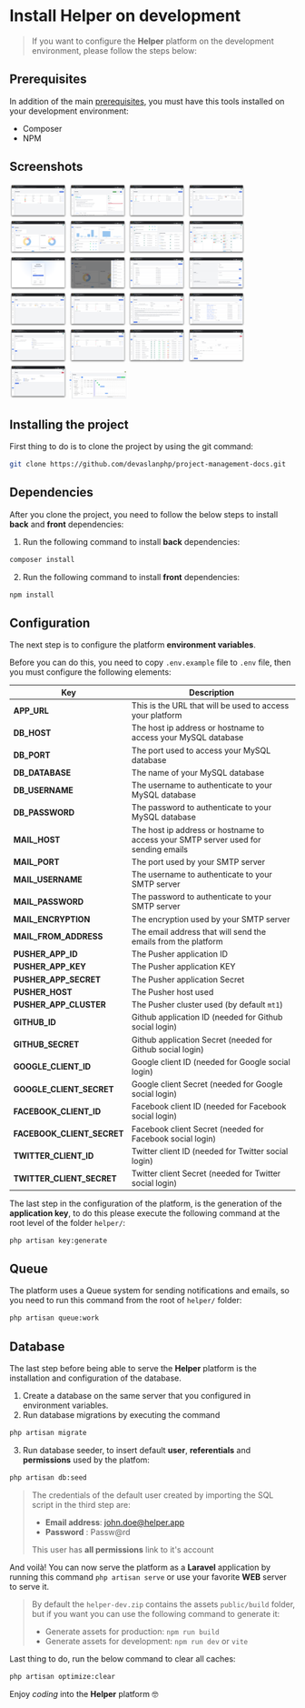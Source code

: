 # Install Helper on development

> If you want to configure the **Helper** platform on the development environment, please follow the steps below:

## Prerequisites

In addition of the main [prerequisites](/?id=prerequisites), you must have this tools installed on your development environment:

- Composer
- NPM

## Screenshots

<div>
    <img src="_media/1.png" width="20%"></img> 
    <img src="_media/2.png" width="20%"></img> 
    <img src="_media/3.png" width="20%"></img> 
    <img src="_media/4.png" width="20%"></img> 
    <img src="_media/5.png" width="20%"></img> 
    <img src="_media/6.png" width="20%"></img> 
    <img src="_media/7.png" width="20%"></img> 
    <img src="_media/8.png" width="20%"></img> 
    <img src="_media/9.png" width="20%"></img> 
    <img src="_media/10.png" width="20%"></img> 
    <img src="_media/11.png" width="20%"></img> 
    <img src="_media/12.png" width="20%"></img> 
    <img src="_media/13.png" width="20%"></img> 
    <img src="_media/14.png" width="20%"></img> 
    <img src="_media/15.png" width="20%"></img> 
    <img src="_media/16.png" width="20%"></img> 
    <img src="_media/17.png" width="20%"></img> 
    <img src="_media/18.png" width="20%"></img> 
    <img src="_media/19.png" width="20%"></img> 
    <img src="_media/20.png" width="20%"></img> 
    <img src="_media/21.png" width="20%"></img> 
    <img src="_media/22.png" width="20%"></img> 
</div>


## Installing the project

First thing to do is to clone the project by using the git command: 

```bash
git clone https://github.com/devaslanphp/project-management-docs.git
```

## Dependencies

After you clone the project, you need to follow the below steps to install **back** and **front** dependencies:

1. Run the following command to install **back** dependencies:

```bash
composer install
```

2. Run the following command to install **front** dependencies:

```bash
npm install
```

## Configuration

The next step is to configure the platform **environment variables**.

Before you can do this, you need to copy `.env.example` file to `.env` file, then you must configure the following elements:

|Key|Description|
|---|---|
|**APP_URL**|This is the URL that will be used to access your platform|
|**DB_HOST**|The host ip address or hostname to access your MySQL database|
|**DB_PORT**|The port used to access your MySQL database|
|**DB_DATABASE**|The name of your MySQL database|
|**DB_USERNAME**|The username to authenticate to your MySQL database|
|**DB_PASSWORD**|The password to authenticate to your MySQL database|
|**MAIL_HOST**|The host ip address or hostname to access your SMTP server used for sending emails|
|**MAIL_PORT**|The port used by your SMTP server|
|**MAIL_USERNAME**|The username to authenticate to your SMTP server|
|**MAIL_PASSWORD**|The password to authenticate to your SMTP server|
|**MAIL_ENCRYPTION**|The encryption used by your SMTP server|
|**MAIL_FROM_ADDRESS**|The email address that will send the emails from the platform|
|**PUSHER_APP_ID**|The Pusher application ID|
|**PUSHER_APP_KEY**|The Pusher application KEY|
|**PUSHER_APP_SECRET**|The Pusher application Secret|
|**PUSHER_HOST**|The Pusher host used|
|**PUSHER_APP_CLUSTER**|The Pusher cluster used (by default `mt1`)|
|**GITHUB_ID**|Github application ID (needed for Github social login)|
|**GITHUB_SECRET**|Github application Secret (needed for Github social login)|
|**GOOGLE_CLIENT_ID**|Google client ID (needed for Google social login)|
|**GOOGLE_CLIENT_SECRET**|Google client Secret (needed for Google social login)|
|**FACEBOOK_CLIENT_ID**|Facebook client ID (needed for Facebook social login)|
|**FACEBOOK_CLIENT_SECRET**|Facebook client Secret (needed for Facebook social login)|
|**TWITTER_CLIENT_ID**|Twitter client ID (needed for Twitter social login)|
|**TWITTER_CLIENT_SECRET**|Twitter client Secret (needed for Twitter social login)|

The last step in the configuration of the platform, is the generation of the **application key**, to do this please execute the following command at the root level of the folder `helper/`:

```bash
php artisan key:generate
```

## Queue

The platform uses a Queue system for sending notifications and emails, so you need to run this command from the root of `helper/` folder:

```bash
php artisan queue:work
```

## Database

The last step before being able to serve the **Helper** platform is the installation and configuration of the database.

1. Create a database on the same server that you configured in environment variables.
2. Run database migrations by executing the command

```bash
php artisan migrate
```

3. Run database seeder, to insert default **user**, **referentials** and **permissions** used by the platfom:

```bash
php artisan db:seed
```

> The credentials of the default user created by importing the SQL script in the third step are:
> 
> - **Email address**: john.doe@helper.app
> - **Password** : Passw@rd
> 
> This user has **all permissions** link to it's account

And voilà! You can now serve the platform as a **Laravel** application by running this command `php artisan serve` or use your favorite **WEB** server to serve it.

> By default the `helper-dev.zip` contains the assets `public/build` folder, but if you want you can use the following command to generate it:
> 
> - Generate assets for production: `npm run build`
> - Generate assets for development: `npm run dev` or `vite`

Last thing to do, run the below command to clear all caches:

```bash
php artisan optimize:clear
```

Enjoy *coding* into the **Helper** platform :nerd_face:
